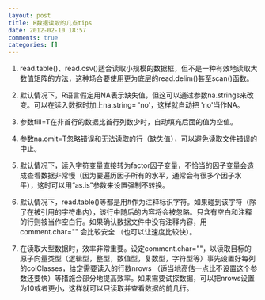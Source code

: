 ```yaml
---
layout: post
title: R数据读取的几点tips
date: 2012-02-10 18:57
comments: true
categories: []
---
```

1. read.table()、read.csv()适合读取小规模的数据框，但不是一种有效地读取大数值矩阵的方法，这种场合要使用更为底层的read.delim()甚至scan()函数。

2. 默认情况下，R语言假定用NA表示缺失值，但这可以通过参数na.strings来改变。可以在读入数据时加上na.string= 'no'，这样就自动把 'no'当作NA。

3. 参数fill=T在非首行的数据比首行列数少时，自动填充后面的值为空值。

4. 参数na.omit=T忽略错误和无法读取的行（缺失值），可以避免读取文件错误的中止。

5. 默认情况下，读入字符变量直接转为factor因子变量，不恰当的因子变量会造成查看数据非常慢（因为要遍历因子所有的水平，通常会有很多个因子水平），这时可以用“as.is”参数来设置强制不转换。

6. 默认情况下，read.table()等都是用#作为注释标识字符。如果碰到该字符（除了在被引用的字符串内），该行中随后的内容将会被忽略。只含有空白和注释的行则被当作空白行。如果确认数据文件中没有注释内容，用comment.char="" 会比较安全 （也可以让速度比较快）。

7. 在读取大型数据时，效率非常重要。设定comment.char=""，以读取目标的原子向量类型（逻辑型，整型，数值型，复数型，字符型等）事先设置好每列的colClasses，给定需要读入的行数nrows （适当地高估一点比不设置这个参数还要快）等措施会部分地提高效率。如果需要试探数据，可以把nrows设置为10或者更小，这样就可以只读取并查看数据的前几行。
